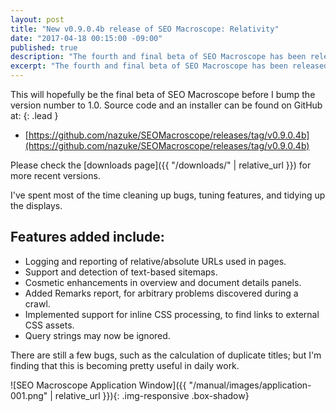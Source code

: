 ```yaml
---
layout: post
title: "New v0.9.0.4b release of SEO Macroscope: Relativity"
date: "2017-04-18 00:15:00 -09:00"
published: true
description: "The fourth and final beta of SEO Macroscope has been released."
excerpt: "The fourth and final beta of SEO Macroscope has been released."
---
```


This will hopefully be the final beta of SEO Macroscope before I bump the version number to 1.0. Source code and an installer can be found on GitHub at:
{: .lead }

* [https://github.com/nazuke/SEOMacroscope/releases/tag/v0.9.0.4b](https://github.com/nazuke/SEOMacroscope/releases/tag/v0.9.0.4b)

Please check the [downloads page]({{ "/downloads/" | relative_url }}) for more recent versions.

I've spent most of the time cleaning up bugs, tuning features, and tidying up the displays.

## Features added include:

* Logging and reporting of relative/absolute URLs used in pages.
* Support and detection of text-based sitemaps.
* Cosmetic enhancements in overview and document details panels.
* Added Remarks report, for arbitrary problems discovered during a crawl.
* Implemented support for inline CSS processing, to find links to external CSS assets.
* Query strings may now be ignored.

There are still a few bugs, such as the calculation of duplicate titles; but I'm finding that this is becoming pretty useful in daily work.

![SEO Macroscope Application Window]({{ "/manual/images/application-001.png" | relative_url }}){: .img-responsive .box-shadow}
